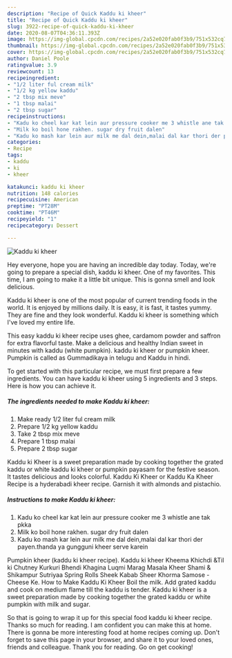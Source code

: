 ```yaml
---
description: "Recipe of Quick Kaddu ki kheer"
title: "Recipe of Quick Kaddu ki kheer"
slug: 3922-recipe-of-quick-kaddu-ki-kheer
date: 2020-08-07T04:36:11.393Z
image: https://img-global.cpcdn.com/recipes/2a52e020fab0f3b9/751x532cq70/kaddu-ki-kheer-recipe-main-photo.jpg
thumbnail: https://img-global.cpcdn.com/recipes/2a52e020fab0f3b9/751x532cq70/kaddu-ki-kheer-recipe-main-photo.jpg
cover: https://img-global.cpcdn.com/recipes/2a52e020fab0f3b9/751x532cq70/kaddu-ki-kheer-recipe-main-photo.jpg
author: Daniel Poole
ratingvalue: 3.9
reviewcount: 13
recipeingredient:
- "1/2 liter ful cream milk"
- "1/2 kg yellow kaddu"
- "2 tbsp mix meve"
- "1 tbsp malai"
- "2 tbsp sugar"
recipeinstructions:
- "Kadu ko cheel kar kat lein aur pressure cooker me 3 whistle ane tak pkka"
- "Milk ko boil hone rakhen. sugar dry fruit dalen"
- "Kadu ko mash kar lein aur milk me dal dein,malai dal kar thori der payen.thanda ya gungguni kheer serve karein"
categories:
- Recipe
tags:
- kaddu
- ki
- kheer

katakunci: kaddu ki kheer 
nutrition: 148 calories
recipecuisine: American
preptime: "PT28M"
cooktime: "PT46M"
recipeyield: "1"
recipecategory: Dessert

---
```



![Kaddu ki kheer](https://img-global.cpcdn.com/recipes/2a52e020fab0f3b9/751x532cq70/kaddu-ki-kheer-recipe-main-photo.jpg)

Hey everyone, hope you are having an incredible day today. Today, we're going to prepare a special dish, kaddu ki kheer. One of my favorites. This time, I am going to make it a little bit unique. This is gonna smell and look delicious.

Kaddu ki kheer is one of the most popular of current trending foods in the world. It is enjoyed by millions daily. It is easy, it is fast, it tastes yummy. They are fine and they look wonderful. Kaddu ki kheer is something which I've loved my entire life.

This easy kaddu ki kheer recipe uses ghee, cardamom powder and saffron for extra flavorful taste. Make a delicious and healthy Indian sweet in minutes with kaddu (white pumpkin). kaddu ki kheer or pumpkin kheer. Pumpkin is called as Gummadikaya in telugu and Kaddu in hindi.


To get started with this particular recipe, we must first prepare a few ingredients. You can have kaddu ki kheer using 5 ingredients and 3 steps. Here is how you can achieve it.

<!--inarticleads1-->

##### The ingredients needed to make Kaddu ki kheer:

1. Make ready 1/2 liter ful cream milk
1. Prepare 1/2 kg yellow kaddu
1. Take 2 tbsp mix meve
1. Prepare 1 tbsp malai
1. Prepare 2 tbsp sugar


Kaddu ki Kheer is a sweet preparation made by cooking together the grated kaddu or white kaddu ki kheer or pumpkin payasam for the festive season. It tastes delicious and looks colorful. Kaddu Ki Kheer or Kaddu Ka Kheer Recipe is a hyderabadi kheer recipe. Garnish it with almonds and pistachio. 

<!--inarticleads2-->

##### Instructions to make Kaddu ki kheer:

1. Kadu ko cheel kar kat lein aur pressure cooker me 3 whistle ane tak pkka
1. Milk ko boil hone rakhen. sugar dry fruit dalen
1. Kadu ko mash kar lein aur milk me dal dein,malai dal kar thori der payen.thanda ya gungguni kheer serve karein


Pumpkin kheer (kaddu ki kheer recipe). Kaddu ki kheer Kheema Khichdi &amp;Til ki Chutney Kurkuri Bhendi Khagina Luqmi Marag Masala Kheer Shami &amp; Shikampur Sutriyaa Spring Rolls Sheek Kabab Sheer Khorma Samose - Cheese Ke. How to Make Kaddu Ki Kheer Boil the milk. Add grated kaddu and cook on medium flame till the kaddu is tender. Kaddu ki kheer is a sweet preparation made by cooking together the grated kaddu or white pumpkin with milk and sugar. 

So that is going to wrap it up for this special food kaddu ki kheer recipe. Thanks so much for reading. I am confident you can make this at home. There is gonna be more interesting food at home recipes coming up. Don't forget to save this page in your browser, and share it to your loved ones, friends and colleague. Thank you for reading. Go on get cooking!
